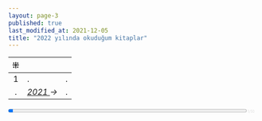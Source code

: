 ```yaml
---
layout: page-3
published: true
last_modified_at: 2021-12-05
title: "2022 yılında okuduğum kitaplar"
---
```



| ⁜ |  |  |
|:---:|:---- |:---- |
| 1 | . | . |
| . | _<a href="/2021" title='2021'>2021 </a> &#8594;_ | . |

<div><progress value="1" max="50" style="width: 95%;"></progress><span style="font-size: 50%; color: #dfdfdf; width: 5%" title="reading challenge 2022"> 1/50</span></div>
<div style="clear:both"></div>
<br />
